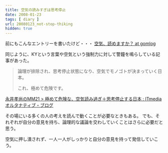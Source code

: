 ```yaml
---
title: 空気の読みすぎは思考停止
date: 2008-01-23
tags: [ diary ]
url: 20080123_not-stop-thiking
hidden: true
---
```

前にもこんなエントリーを書いたけど・・・
<a href="http://gomlog.com/20070902_read-thier-air/">空気、読めますか？ at gomlog
</a>

同じように、KYという言葉や空気という強制力に対して警鐘を鳴らしている記事があった。

<blockquote>論理が排除され、思考停止状態になり、空気でモノゴトが決まっていく日本。

これ、極めて危険です。</blockquote>

<a href="http://blogs.itmedia.co.jp/mm21/2008/01/post-3d10.html">永井孝尚のMM21 > 極めて危険な、空気読み過ぎ＋思考停止する日本 : ITmedia オルタナティブ・ブログ</a>

その場にいる多くの人の考えを読んで動くことが必要なときもある。
でも、それぞれが自分の意見を持ち、論理的な議論を交わしていくことはさらに必要だと思う。

空気に押し潰されず、一人一人がしっかりと自分の意見を持って発信していこう。
